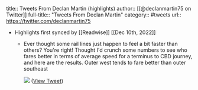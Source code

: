 title:: Tweets From Declan Martin (highlights)
author:: [[@declanmartin75 on Twitter]]
full-title:: "Tweets From Declan Martin"
category:: #tweets
url:: https://twitter.com/declanmartin75

- Highlights first synced by [[Readwise]] [[Dec 10th, 2022]]
	- Ever thought some rail lines just happen to feel a bit faster than others? You're right! Thought I'd crunch some numbers to see who fares better in terms of average speed for a terminus to CBD journey, and here are the results. Outer west tends to fare better than outer southeast 
	  
	  ![](https://pbs.twimg.com/media/FjgquhxVUAMxcfl.jpg) ([View Tweet](https://twitter.com/declanmartin75/status/1601079542428286976))